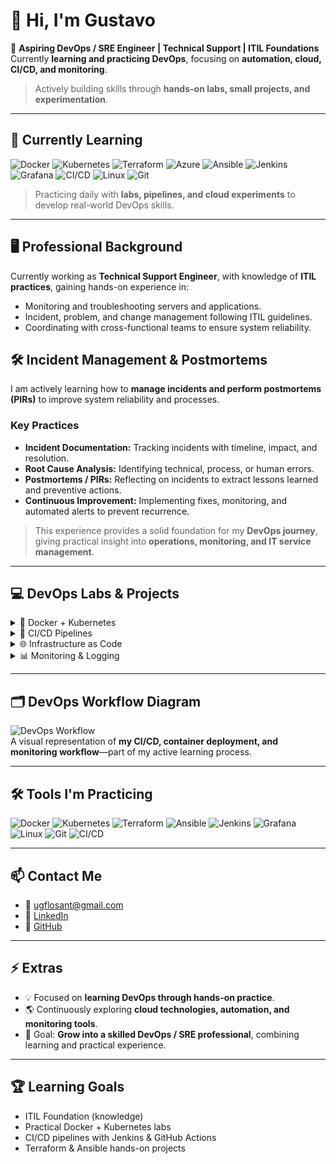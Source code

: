 # 👋 Hi, I'm Gustavo 

🎯 **Aspiring DevOps / SRE Engineer | Technical Support | ITIL Foundations**  
Currently **learning and practicing DevOps**, focusing on **automation, cloud, CI/CD, and monitoring**.

> Actively building skills through **hands-on labs, small projects, and experimentation**.

---

## 🌱 Currently Learning
![Docker](https://img.shields.io/badge/Docker-2496ED?style=for-the-badge&logo=docker&logoColor=white)
![Kubernetes](https://img.shields.io/badge/Kubernetes-326CE5?style=for-the-badge&logo=kubernetes&logoColor=white)
![Terraform](https://img.shields.io/badge/Terraform-7B42BC?style=for-the-badge&logo=terraform&logoColor=white)
![Azure](https://img.shields.io/badge/Azure-0078D4?style=for-the-badge&logo=microsoft-azure&logoColor=white)
![Ansible](https://img.shields.io/badge/Ansible-EE0000?style=for-the-badge&logo=ansible&logoColor=white)
![Jenkins](https://img.shields.io/badge/Jenkins-D24939?style=for-the-badge&logo=jenkins&logoColor=white)
![Grafana](https://img.shields.io/badge/Grafana-F46800?style=for-the-badge&logo=grafana&logoColor=white)
![CI/CD](https://img.shields.io/badge/CI/CD-008000?style=for-the-badge)
![Linux](https://img.shields.io/badge/Linux-FCC624?style=for-the-badge&logo=linux&logoColor=black)
![Git](https://img.shields.io/badge/Git-F05032?style=for-the-badge&logo=git&logoColor=white)

> Practicing daily with **labs, pipelines, and cloud experiments** to develop real-world DevOps skills.

---

## 🖥️ Professional Background

Currently working as **Technical Support Engineer**, with knowledge of **ITIL practices**, gaining hands-on experience in:  
- Monitoring and troubleshooting servers and applications.  
- Incident, problem, and change management following ITIL guidelines.  
- Coordinating with cross-functional teams to ensure system reliability.

## 🛠️ Incident Management & Postmortems

I am actively learning how to **manage incidents and perform postmortems (PIRs)** to improve system reliability and processes.

### Key Practices
- **Incident Documentation:** Tracking incidents with timeline, impact, and resolution.  
- **Root Cause Analysis:** Identifying technical, process, or human errors.  
- **Postmortems / PIRs:** Reflecting on incidents to extract lessons learned and preventive actions.  
- **Continuous Improvement:** Implementing fixes, monitoring, and automated alerts to prevent recurrence.

> This experience provides a solid foundation for my **DevOps journey**, giving practical insight into **operations, monitoring, and IT service management**.

---

## 💻 DevOps Labs & Projects

<details>
<summary>🚀 Docker + Kubernetes</summary>
- Deploying containers and microservices on **local and cloud clusters**.
- Building sample applications to practice **scaling, load balancing, and orchestration**.
</details>

<details>
<summary>🔄 CI/CD Pipelines</summary>
- Automating testing and deployments with **Jenkins & GitHub Actions**.
- Building pipelines that integrate **unit tests, container builds, and deployments**.
</details>

<details>
<summary>🌐 Infrastructure as Code</summary>
- Provisioning **cloud resources in Azure** using Terraform.  
- Automating server configuration with **Ansible**.
</details>

<details>
<summary>📊 Monitoring & Logging</summary>
- Observability using **Prometheus, Grafana, and ELK Stack**.
- Creating dashboards to monitor **performance, uptime, and alerts**.
</details>

---

## 🗂️ DevOps Workflow Diagram
![DevOps Workflow](https://user-images.githubusercontent.com/your-username/your-diagram.png)  
A visual representation of **my CI/CD, container deployment, and monitoring workflow**—part of my active learning process.

---

## 🛠️ Tools I'm Practicing
![Docker](https://img.shields.io/badge/Docker-2496ED?style=flat&logo=docker&logoColor=white)
![Kubernetes](https://img.shields.io/badge/Kubernetes-326CE5?style=flat&logo=kubernetes&logoColor=white)
![Terraform](https://img.shields.io/badge/Terraform-7B42BC?style=flat&logo=terraform&logoColor=white)
![Ansible](https://img.shields.io/badge/Ansible-EE0000?style=flat&logo=ansible&logoColor=white)
![Jenkins](https://img.shields.io/badge/Jenkins-D24939?style=flat&logo=jenkins&logoColor=white)
![Grafana](https://img.shields.io/badge/Grafana-F46800?style=flat&logo=grafana&logoColor=white)
![Linux](https://img.shields.io/badge/Linux-FCC624?style=flat&logo=linux&logoColor=black)
![Git](https://img.shields.io/badge/Git-F05032?style=flat&logo=git&logoColor=white)
![CI/CD](https://img.shields.io/badge/CI/CD-008000?style=flat)

---

## 📫 Contact Me
- 📧 ugflosant@gmail.com  
- 🔗 [LinkedIn](gflosant)  
- 🔗 [GitHub](https://github.com/tu-username)

---

## ⚡ Extras
- 💡 Focused on **learning DevOps through hands-on practice**.  
- 🌎 Continuously exploring **cloud technologies, automation, and monitoring tools**.  
- 🎯 Goal: **Grow into a skilled DevOps / SRE professional**, combining learning and practical experience.

---

## 🏆 Learning Goals
- ITIL Foundation (knowledge)  
- Practical Docker + Kubernetes labs  
- CI/CD pipelines with Jenkins & GitHub Actions  
- Terraform & Ansible hands-on projects